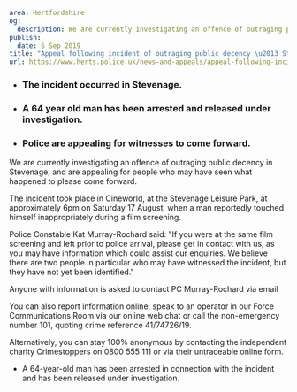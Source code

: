 ```yaml
area: Hertfordshire
og:
  description: We are currently investigating an offence of outraging public decency in Stevenage, and are appealing for people who may have seen what happened to please come forward.
publish:
  date: 6 Sep 2019
title: "Appeal following incident of outraging public decency \u2013 Stevenage"
url: https://www.herts.police.uk/news-and-appeals/appeal-following-incident-of-outraging-public-decency-stevenage-0731e
```

* ### The incident occurred in Stevenage.

 * ### A 64 year old man has been arrested and released under investigation.

 * ### Police are appealing for witnesses to come forward.

We are currently investigating an offence of outraging public decency in Stevenage, and are appealing for people who may have seen what happened to please come forward.

The incident took place in Cineworld, at the Stevenage Leisure Park, at approximately 6pm on Saturday 17 August, when a man reportedly touched himself inappropriately during a film screening.

Police Constable Kat Murray-Rochard said: "If you were at the same film screening and left prior to police arrival, please get in contact with us, as you may have information which could assist our enquiries. We believe there are two people in particular who may have witnessed the incident, but they have not yet been identified."

Anyone with information is asked to contact PC Murray-Rochard via email

You can also report information online, speak to an operator in our Force Communications Room via our online web chat or call the non-emergency number 101, quoting crime reference 41/74726/19.

Alternatively, you can stay 100% anonymous by contacting the independent charity Crimestoppers on 0800 555 111 or via their untraceable online form.

* A 64-year-old man has been arrested in connection with the incident and has been released under investigation.
